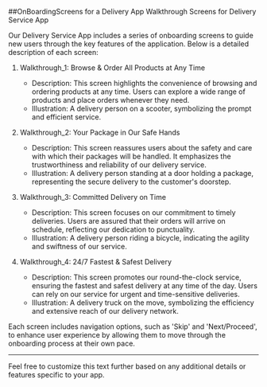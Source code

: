 ##OnBoardingScreens for a Delivery App
Walkthrough Screens for Delivery Service App

Our Delivery Service App includes a series of onboarding screens to guide new users through the key features of the application. Below is a detailed description of each screen:

1. Walkthrough_1: Browse & Order All Products at Any Time
   - Description: This screen highlights the convenience of browsing and ordering products at any time. Users can explore a wide range of products and place orders whenever they need.
   - Illustration: A delivery person on a scooter, symbolizing the prompt and efficient service.

2. Walkthrough_2: Your Package in Our Safe Hands
   - Description: This screen reassures users about the safety and care with which their packages will be handled. It emphasizes the trustworthiness and reliability of our delivery service.
   - Illustration: A delivery person standing at a door holding a package, representing the secure delivery to the customer's doorstep.

3. Walkthrough_3: Committed Delivery on Time
   - Description: This screen focuses on our commitment to timely deliveries. Users are assured that their orders will arrive on schedule, reflecting our dedication to punctuality.
   - Illustration: A delivery person riding a bicycle, indicating the agility and swiftness of our service.

4. Walkthrough_4: 24/7 Fastest & Safest Delivery
   - Description: This screen promotes our round-the-clock service, ensuring the fastest and safest delivery at any time of the day. Users can rely on our service for urgent and time-sensitive deliveries.
   - Illustration: A delivery truck on the move, symbolizing the efficiency and extensive reach of our delivery network.

Each screen includes navigation options, such as 'Skip' and 'Next/Proceed', to enhance user experience by allowing them to move through the onboarding process at their own pace.

---

Feel free to customize this text further based on any additional details or features specific to your app.
